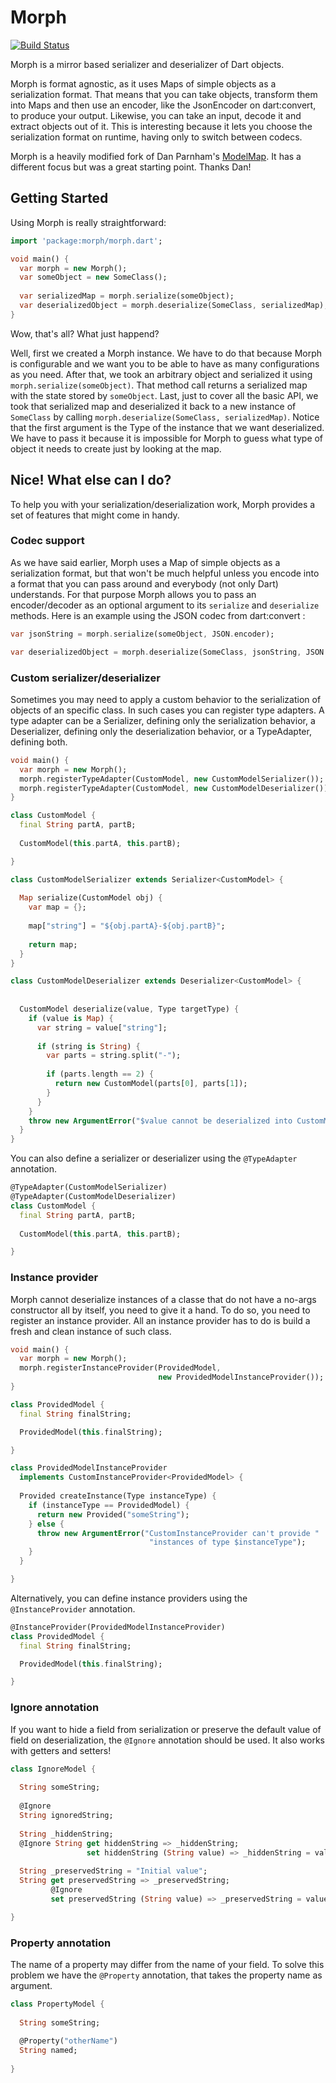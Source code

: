 Morph
=====
[![Build Status](https://drone.io/github.com/Dreckr/Morph/status.png)](https://drone.io/github.com/Dreckr/Morph/latest)


Morph is a mirror based serializer and deserializer of Dart objects.

Morph is format agnostic, as it uses Maps of simple objects as a serialization
format. That means that you can take objects, transform them into Maps and then
use an encoder, like the JsonEncoder on dart:convert, to produce your output.
Likewise, you can take an input, decode it and extract objects out of it. This
is interesting because it lets you choose the serialization format on runtime,
having only to switch between codecs.

Morph is a heavily modified fork of Dan Parnham's [ModelMap][model_map]. It has
a different focus but was a great starting point. Thanks Dan!

[model_map]: https://github.com/parnham/model_map.dart

Getting Started
---------------

Using Morph is really straightforward:

```dart
import 'package:morph/morph.dart';

void main() {
  var morph = new Morph();
  var someObject = new SomeClass();
  
  var serializedMap = morph.serialize(someObject);
  var deserializedObject = morph.deserialize(SomeClass, serializedMap);
}
```

Wow, that's all? What just happend?

Well, first we created a Morph instance. We have to do that because Morph is 
configurable and we want you to be able to have as many configurations as you 
need. After that, we took an arbitrary object
and serialized it using `morph.serialize(someObject)`. That method call returns
a serialized map with the state stored by `someObject`. Last, just to cover all
the basic API, we took that serialized map and deserialized it back to a new
instance of `SomeClass` by calling 
`morph.deserialize(SomeClass, serializedMap)`. Notice that the first argument is
the Type of the instance that we want deserialized. We have to pass it because
it is impossible for Morph to guess what type of object it needs to create just
by looking at the map. 

Nice! What else can I do?
-------------------------

To help you with your serialization/deserialization work, Morph provides a set
of features that might come in handy.

### Codec support
As we have said earlier, Morph uses a Map of simple objects as a serialization
format, but that won't be much helpful unless you encode into a format that you
can pass around and everybody (not only Dart) understands. For that purpose
Morph allows you to pass an encoder/decoder as an optional argument to its
`serialize` and `deserialize` methods. Here is an example using the JSON codec
from dart:convert :

```dart
var jsonString = morph.serialize(someObject, JSON.encoder);

var deserializedObject = morph.deserialize(SomeClass, jsonString, JSON.decoder);
```

### Custom serializer/deserializer
Sometimes you may need to apply a custom behavior to the serialization of
objects of an specific class. In such cases you can register type adapters.
A type adapter can be a Serializer, defining only the serialization behavior, a
Deserializer, defining only the deserialization behavior, or a TypeAdapter,
defining both.

```dart
void main() {
  var morph = new Morph();
  morph.registerTypeAdapter(CustomModel, new CustomModelSerializer());
  morph.registerTypeAdapter(CustomModel, new CustomModelDeserializer());
}

class CustomModel {
  final String partA, partB;
  
  CustomModel(this.partA, this.partB);

}

class CustomModelSerializer extends Serializer<CustomModel> {
  
  Map serialize(CustomModel obj) {
    var map = {};
    
    map["string"] = "${obj.partA}-${obj.partB}";
    
    return map;
  }
}

class CustomModelDeserializer extends Deserializer<CustomModel> {
  
  
  CustomModel deserialize(value, Type targetType) {
    if (value is Map) {
      var string = value["string"];
      
      if (string is String) {
        var parts = string.split("-");
        
        if (parts.length == 2) {
          return new CustomModel(parts[0], parts[1]);
        }
      }
    }
    throw new ArgumentError("$value cannot be deserialized into CustomModel");
  }
}
```

You can also define a serializer or deserializer using the `@TypeAdapter` 
annotation.

```dart
@TypeAdapter(CustomModelSerializer)
@TypeAdapter(CustomModelDeserializer)
class CustomModel {
  final String partA, partB;
  
  CustomModel(this.partA, this.partB);

}
```

### Instance provider
Morph cannot deserialize instances of a classe that do not have a no-args 
constructor all by itself, you need to give it a hand. To do so, you need to
register an instance provider. All an instance provider has to do is build a
fresh and clean instance of such class.

```dart
void main() {
  var morph = new Morph();
  morph.registerInstanceProvider(ProvidedModel, 
                                 new ProvidedModelInstanceProvider());
}

class ProvidedModel {
  final String finalString;

  ProvidedModel(this.finalString);

}

class ProvidedModelInstanceProvider 
  implements CustomInstanceProvider<ProvidedModel> {
  
  Provided createInstance(Type instanceType) {
    if (instanceType == ProvidedModel) {
      return new Provided("someString");
    } else {
      throw new ArgumentError("CustomInstanceProvider can't provide "
                               "instances of type $instanceType");
    }
  }

}
```

Alternatively, you can define instance providers using the `@InstanceProvider`
annotation.

```dart
@InstanceProvider(ProvidedModelInstanceProvider)
class ProvidedModel {
  final String finalString;

  ProvidedModel(this.finalString);

}
```

### Ignore annotation
If you want to hide a field from serialization or preserve the default value of
field on deserialization, the `@Ignore` annotation should be used. It also works
with getters and setters!

```dart
class IgnoreModel {
  
  String someString;
  
  @Ignore
  String ignoredString;
  
  String _hiddenString;
  @Ignore String get hiddenString => _hiddenString;
                 set hiddenString (String value) => _hiddenString = value;
  
  String _preservedString = "Initial value";
  String get preservedString => _preservedString;
         @Ignore 
         set preservedString (String value) => _preservedString = value;

}
```

### Property annotation
The name of a property may differ from the name of your field. To solve this
problem we have the `@Property` annotation, that takes the property name as 
argument.

```dart
class PropertyModel {
  
  String someString;
  
  @Property("otherName")
  String named;
  
}
```
